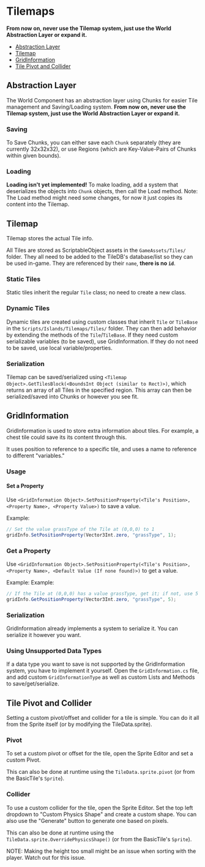 # Tilemaps

**From now on, never use the Tilemap system, just use the World Abstraction Layer or expand it.**

- [Abstraction Layer](#Abstraction-Layer)
- [Tilemap](#Tilemap)
- [GridInformation](#GridInformation)
- [Tile Pivot and Collider](#Tile-Pivot-and-Collider)

## Abstraction Layer

The World Component has an abstraction layer using Chunks for easier Tile management and Saving/Loading system.
**From now on, never use the Tilemap system, just use the World Abstraction Layer or expand it.**

### Saving

To Save Chunks, you can either save each `Chunk` separately (they are currently 32x32x32), or use Regions (which are Key-Value-Pairs of Chunks within given bounds).

### Loading

**Loading isn't yet implemented!**
To make loading, add a system that deserializes the objects into `Chunk` objects, then call the Load method.
Note: The Load method might need some changes, for now it just copies its content into the Tilemap.

## Tilemap

Tilemap stores the actual Tile info. 

All Tiles are stored as ScriptableObject assets in the `GameAssets/Tiles/` folder.
They all need to be added to the TileDB's database/list so they can be used in-game.
They are referenced by their `name`, **there is no `id`**.

### Static Tiles

Static tiles inherit the regular `Tile` class; no need to create a new class.

### Dynamic Tiles

Dynamic tiles are created using custom classes that inherit `Tile` or `TileBase` in the `Scripts/Islands/Tilemaps/Tiles/` folder.
They can then add behavior by extending the methods of the `Tile`/`TileBase`.
If they need custom serializable variables (to be saved), use GridInformation. If they do not need to be saved, use local variable/properties.

### Serialization

Tilemap can be saved/serialized using `<Tilemap Object>.GetTilesBlock(<BoundsInt Object (similar to Rect)>)`, which returns an array of all Tiles in the specified region.
This array can then be serialized/saved into Chunks or however you see fit.

## GridInformation

GridInformation is used to store extra information about tiles.
For example, a chest tile could save its its content through this. 

It uses position to reference to a specific tile, and uses a name to reference to different "variables."

### Usage

#### Set a Property

Use `<GridInformation Object>.SetPositionProperty(<Tile's Position>, <Property Name>, <Property Value>)` to save a value.

Example:
```cs
// Set the value grassType of the Tile at (0,0,0) to 1
gridInfo.SetPositionProperty(Vector3Int.zero, "grassType", 1);
```

### Get a Property

Use `<GridInformation Object>.SetPositionProperty(<Tile's Position>, <Property Name>, <Default Value (If none found)>)` to get a value.

Example:
Example:
```cs
// If the Tile at (0,0,0) has a value grassType, get it; if not, use 5
gridInfo.GetPositionProperty(Vector3Int.zero, "grassType", 5);
```

### Serialization

GridInformation already implements a system to serialize it. You can serialize it however you want.

### Using Unsupported Data Types

If a data type you want to save is not supported by the GridInformation system, you have to implement it yourself.
Open the `GridInformation.cs` file, and add custom `GridInformationType` as well as custom Lists and Methods to save/get/serialize.


## Tile Pivot and Collider

Setting a custom pivot/offset and collider for a tile is simple. You can do it all from the Sprite itself (or by modifying the TileData.sprite).

### Pivot

To set a custom pivot or offset for the tile, open the Sprite Editor and set a custom Pivot.

This can also be done at runtime using the `TileData.sprite.pivot` (or from the BasicTile's `Sprite`).

### Collider

To use a custom collider for the tile, open the Sprite Editor. 
Set the top left dropdown to "Custom Physics Shape" and create a custom shape.
You can also use the "Generate" button to generate one based on pixels.

This can also be done at runtime using the `TileData.sprite.OverridePhysicsShape()` (or from the BasicTile's `Sprite`).

NOTE: Making the height too small might be an issue when sorting with the player. Watch out for this issue.